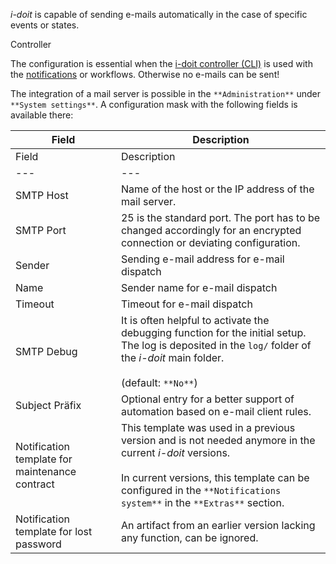 _i-doit_ is capable of sending e-mails automatically in the case of specific events or states.

Controller

The configuration is essential when the [i-doit controller (CLI)](/display/en/CLI) is used with the [notifications](/display/en/Notifications) or workflows. Otherwise no e-mails can be sent!

The integration of a mail server is possible in the `**Administration**` under `**System settings**`. A configuration mask with the following fields is available there:

  
| Field | Description |
| --- | --- |
| Field | Description |
| --- | --- |
| SMTP Host | Name of the host or the IP address of the mail server. |
| SMTP Port | 25 is the standard port. The port has to be changed accordingly for an encrypted connection or deviating configuration. |
| Sender | Sending e-mail address for e-mail dispatch |
| Name | Sender name for e-mail dispatch |
| Timeout | Timeout for e-mail dispatch |
| SMTP Debug | It is often helpful to activate the debugging function for the initial setup. The log is deposited in the `log/` folder of the _i-doit_ main folder.<br><br>(default: `**No**`) |
| Subject Präfix | Optional entry for a better support of automation based on e-mail client rules. |
| Notification template for maintenance contract | This template was used in a previous version and is not needed anymore in the current _i-doit_ versions.<br><br>In current versions, this template can be configured in the `**Notifications system**` in the `**Extras**` section. |
| Notification template for lost password | An artifact from an earlier version lacking any function, can be ignored. |